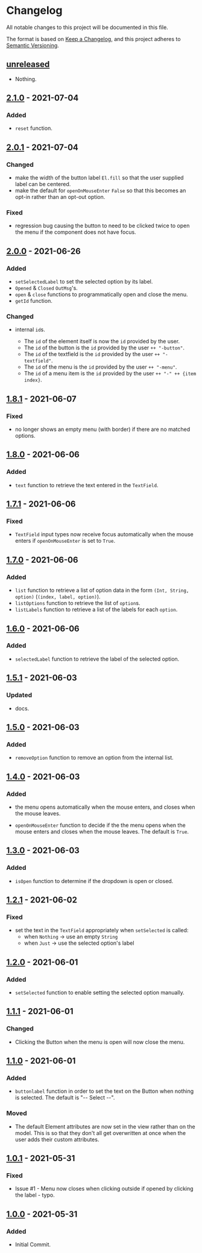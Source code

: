 # Changelog

All notable changes to this project will be documented in this file.

The format is based on [Keep a Changelog](https://keepachangelog.com/en/1.0.0/), and this project adheres to [Semantic Versioning](https://semver.org/spec/v2.0.0.html).

## [unreleased]

- Nothing.

## [2.1.0] - 2021-07-04

### Added

- `reset` function.

## [2.0.1] - 2021-07-04

### Changed

- make the width of the button label `El.fill` so that the user supplied label can be centered.
- make the default for `openOnMouseEnter` `False` so that this becomes an opt-in rather than an opt-out option.

### Fixed

- regression bug causing the button to need to be clicked twice to open the menu if the component does not have focus.

## [2.0.0] - 2021-06-26

### Added

- `setSelectedLabel` to set the selected option by its label.
- `Opened` & `Closed` `OutMsg`'s.
- `open` & `close` functions to programmatically open and close the menu.
- `getId` function.

### Changed

- internal `id`s.

  - The `id` of the element itself is now the `id` provided by the user.
  - The `id` of the button is the `id` provided by the user `++ "-button"`.
  - The `id` of the textfield is the `id` provided by the user `++ "-textfield"`.
  - The `id` of the menu is the `id` provided by the user `++ "-menu"`.
  - The `id` of a menu item is the `id` provided by the user `++ "-" ++ {item index}`.

## [1.8.1] - 2021-06-07

### Fixed

- no longer shows an empty menu (with border) if there are no matched options.

## [1.8.0] - 2021-06-06

### Added

- `text` function to retrieve the text entered in the `TextField`.

## [1.7.1] - 2021-06-06

### Fixed

- `TextField` input types now receive focus automatically when the mouse enters if `openOnMouseEnter` is set to `True`.

## [1.7.0] - 2021-06-06

### Added

- `list` function to retrieve a list of option data in the form `(Int, String, option)` (`(index, label, option)`).
- `listOptions` function to retrieve the list of `option`s.
- `listLabels` function to retrieve a list of the labels for each `option`.

## [1.6.0] - 2021-06-06

### Added

- `selectedLabel` function to retrieve the label of the selected option.

## [1.5.1] - 2021-06-03

### Updated

- docs.

## [1.5.0] - 2021-06-03

### Added

- `removeOption` function to remove an option from the internal list.

## [1.4.0] - 2021-06-03

### Added

- the menu opens automatically when the mouse enters, and closes when the
  mouse leaves.

- `openOnMouseEnter` function to decide if the the menu opens when the mouse enters
  and closes when the mouse leaves. The default is `True`.

## [1.3.0] - 2021-06-03

### Added

- `isOpen` function to determine if the dropdown is open or closed.

## [1.2.1] - 2021-06-02

### Fixed

- set the text in the `TextField` appropriately when `setSelected` is called:
  - when `Nothing` -> use an empty `String`
  - when `Just` -> use the selected option's label

## [1.2.0] - 2021-06-01

### Added

- `setSelected` function to enable setting the selected option manually.

## [1.1.1] - 2021-06-01

### Changed

- Clicking the Button when the menu is open will now close the menu.

## [1.1.0] - 2021-06-01

### Added

- `buttonlabel` function in order to set the text on the Button when nothing is selected. The default is "-- Select --".

### Moved

- The default Element attributes are now set in the view rather than on the model. This is so that they don't all get overwritten at once when the user adds their custom attributes.

## [1.0.1] - 2021-05-31

### Fixed

- Issue #1 - Menu now closes when clicking outside if opened by clicking the label - typo.

## [1.0.0] - 2021-05-31

### Added

- Initial Commit.

[unreleased]: https://github.com/phollyer/elm-ui-dropdown/compare/2.1.0...HEAD
[2.1.0]: https://github.com/phollyer/elm-ui-dropdown/compare/2.0.1...2.1.0
[2.0.1]: https://github.com/phollyer/elm-ui-dropdown/compare/2.0.0...2.0.1
[2.0.0]: https://github.com/phollyer/elm-ui-dropdown/compare/1.8.1...2.0.0
[1.8.1]: https://github.com/phollyer/elm-ui-dropdown/compare/1.8.0...1.8.1
[1.8.0]: https://github.com/phollyer/elm-ui-dropdown/compare/1.7.1...1.8.0
[1.7.1]: https://github.com/phollyer/elm-ui-dropdown/compare/1.7.0...1.7.1
[1.7.0]: https://github.com/phollyer/elm-ui-dropdown/compare/1.6.0...1.7.0
[1.6.0]: https://github.com/phollyer/elm-ui-dropdown/compare/1.5.1...1.6.0
[1.5.1]: https://github.com/phollyer/elm-ui-dropdown/compare/1.5.0...1.5.1
[1.5.0]: https://github.com/phollyer/elm-ui-dropdown/compare/1.4.0...1.5.0
[1.4.0]: https://github.com/phollyer/elm-ui-dropdown/compare/1.3.0...1.4.0
[1.3.0]: https://github.com/phollyer/elm-ui-dropdown/compare/1.2.1...1.3.0
[1.2.1]: https://github.com/phollyer/elm-ui-dropdown/compare/1.2.0...1.2.1
[1.2.0]: https://github.com/phollyer/elm-ui-dropdown/compare/1.1.1...1.2.0
[1.1.1]: https://github.com/phollyer/elm-ui-dropdown/compare/1.1.0...1.1.1
[1.1.0]: https://github.com/phollyer/elm-ui-dropdown/compare/1.0.1...1.1.0
[1.0.1]: https://github.com/phollyer/elm-ui-dropdown/compare/1.0.0...1.0.1
[1.0.0]: https://github.com/phollyer/elm-ui-dropdown/releases/tag/v1.0.0
